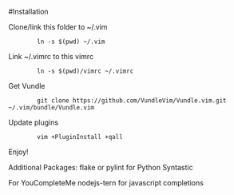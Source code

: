 #Installation

Clone/link this folder to ~/.vim

			ln -s $(pwd) ~/.vim

Link ~/.vimrc to this vimrc

			ln -s $(pwd)/vimrc ~/.vimrc

Get Vundle

			git clone https://github.com/VundleVim/Vundle.vim.git ~/.vim/bundle/Vundle.vim

Update plugins

			vim +PluginInstall +qall

Enjoy!

Additional Packages:
flake or pylint for Python Syntastic

For YouCompleteMe
nodejs-tern for javascript completions
